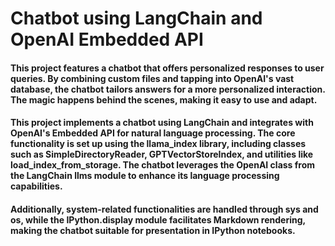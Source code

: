 # Chatbot using LangChain and OpenAI Embedded API

#### This project features a chatbot that offers personalized responses to user queries. By combining custom files and tapping into OpenAI's vast database, the chatbot tailors answers for a more personalized interaction. The magic happens behind the scenes, making it easy to use and adapt.

#### This project implements a chatbot using LangChain and integrates with OpenAI's Embedded API for natural language processing. The core functionality is set up using the llama_index library, including classes such as SimpleDirectoryReader, GPTVectorStoreIndex, and utilities like load_index_from_storage. The chatbot leverages the OpenAI class from the LangChain llms module to enhance its language processing capabilities.

#### Additionally, system-related functionalities are handled through sys and os, while the IPython.display module facilitates Markdown rendering, making the chatbot suitable for presentation in IPython notebooks.

